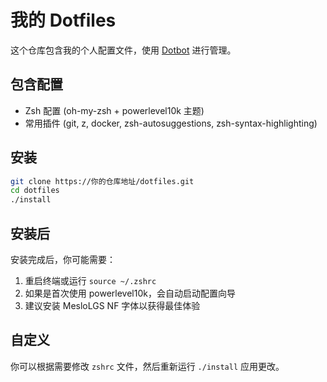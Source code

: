 # 我的 Dotfiles

这个仓库包含我的个人配置文件，使用 [Dotbot](https://github.com/anishathalye/dotbot) 进行管理。

## 包含配置

- Zsh 配置 (oh-my-zsh + powerlevel10k 主题)
- 常用插件 (git, z, docker, zsh-autosuggestions, zsh-syntax-highlighting)

## 安装

```bash
git clone https://你的仓库地址/dotfiles.git
cd dotfiles
./install
```

## 安装后

安装完成后，你可能需要：

1. 重启终端或运行 `source ~/.zshrc`
2. 如果是首次使用 powerlevel10k，会自动启动配置向导
3. 建议安装 MesloLGS NF 字体以获得最佳体验

## 自定义

你可以根据需要修改 `zshrc` 文件，然后重新运行 `./install` 应用更改。 